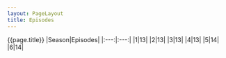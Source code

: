 ```yaml
---
layout: PageLayout
title: Episodes
---
```


{{page.title}}
|Season|Episodes|
|:---:|:---:|
|1|13|
|2|13|
|3|13|
|4|13|
|5|14|
|6|14|
